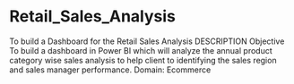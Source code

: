 # Retail_Sales_Analysis
To build a Dashboard for the Retail Sales Analysis
DESCRIPTION
Objective
To build a dashboard in Power BI which will analyze the annual product category wise sales  analysis to help client to identifying the sales region and sales manager performance.
Domain: Ecommerce
